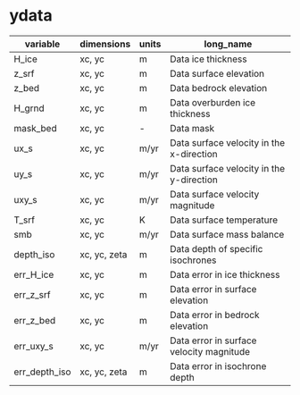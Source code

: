 # ydata

| variable          | dimensions    | units       | long_name                                          |
|-------------------|---------------|-------------|----------------------------------------------------|
| H_ice             | xc, yc        | m           | Data ice thickness                                 |
| z_srf             | xc, yc        | m           | Data surface elevation                             |
| z_bed             | xc, yc        | m           | Data bedrock elevation                             |
| H_grnd            | xc, yc        | m           | Data overburden ice thickness                      |
| mask_bed          | xc, yc        | -           | Data mask                                          |
| ux_s              | xc, yc        | m/yr        | Data surface velocity in the x-direction           |
| uy_s              | xc, yc        | m/yr        | Data surface velocity in the y-direction           |
| uxy_s             | xc, yc        | m/yr        | Data surface velocity magnitude                    |
| T_srf             | xc, yc        | K           | Data surface temperature                           |
| smb               | xc, yc        | m/yr        | Data surface mass balance                          |
| depth_iso         | xc, yc, zeta  | m           | Data depth of specific isochrones                  |
| err_H_ice         | xc, yc        | m           | Data error in ice thickness                        |
| err_z_srf         | xc, yc        | m           | Data error in surface elevation                    |
| err_z_bed         | xc, yc        | m           | Data error in bedrock elevation                    |
| err_uxy_s         | xc, yc        | m/yr        | Data error in surface velocity magnitude           |
| err_depth_iso     | xc, yc, zeta  | m           | Data error in isochrone depth                      |
